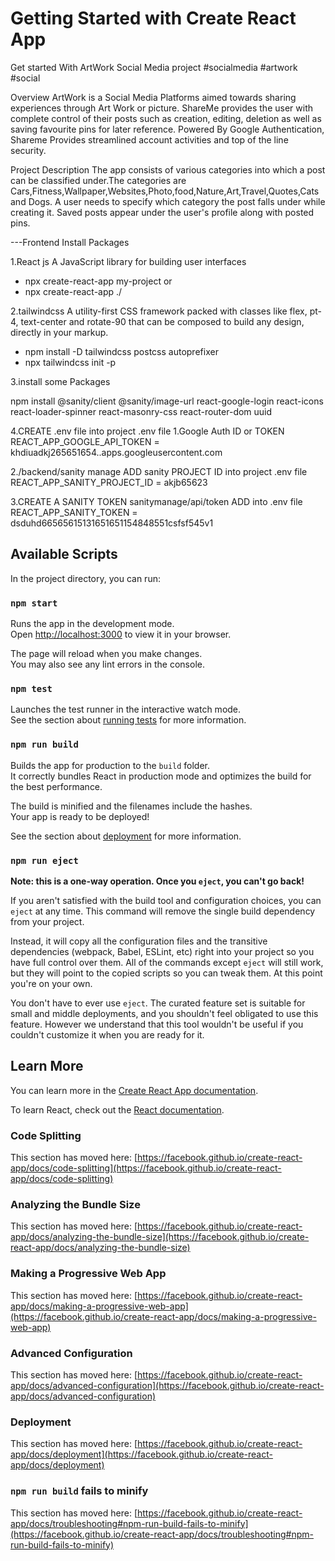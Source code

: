 # Getting Started with Create React App

Get started With ArtWork Social Media project
#socialmedia #artwork #social


Overview
ArtWork is a Social Media Platforms aimed towards sharing experiences through Art Work or picture. ShareMe provides the user with complete control of their posts such as creation, editing, deletion as well as saving favourite pins for later reference. Powered By Google Authentication, Shareme Provides streamlined account activities and top of the line security.

Project Description
The app consists of various categories into which a post can be classified under.The categories are Cars,Fitness,Wallpaper,Websites,Photo,food,Nature,Art,Travel,Quotes,Cats and Dogs. A user needs to specify which category the post falls under while creating it. Saved posts appear under the user's profile along with posted pins.



---Frontend Install Packages

1.React js
A JavaScript library for building user interfaces
* npx create-react-app my-project
or 
* npx create-react-app ./

2.tailwindcss
A utility-first CSS framework packed with classes like flex, pt-4, text-center and rotate-90 that can be composed to build any design, directly in your markup.

* npm install -D tailwindcss postcss autoprefixer
* npx tailwindcss init -p


3.install some Packages

npm install @sanity/client @sanity/image-url react-google-login react-icons react-loader-spinner react-masonry-css react-router-dom uuid

4.CREATE .env file into project .env file
1.Google Auth ID or TOKEN
REACT_APP_GOOGLE_API_TOKEN = khdiuadkj265651654..apps.googleusercontent.com

2./backend/sanity manage ADD sanity PROJECT ID into project .env file
REACT_APP_SANITY_PROJECT_ID = akjb65623

3.CREATE A SANITY TOKEN sanitymanage/api/token ADD  into .env file
REACT_APP_SANITY_TOKEN = dsduhd66565615131651651154848551csfsf545v1


## Available Scripts

In the project directory, you can run:

### `npm start`

Runs the app in the development mode.\
Open [http://localhost:3000](http://localhost:3000) to view it in your browser.

The page will reload when you make changes.\
You may also see any lint errors in the console.

### `npm test`

Launches the test runner in the interactive watch mode.\
See the section about [running tests](https://facebook.github.io/create-react-app/docs/running-tests) for more information.

### `npm run build`

Builds the app for production to the `build` folder.\
It correctly bundles React in production mode and optimizes the build for the best performance.

The build is minified and the filenames include the hashes.\
Your app is ready to be deployed!

See the section about [deployment](https://facebook.github.io/create-react-app/docs/deployment) for more information.

### `npm run eject`

**Note: this is a one-way operation. Once you `eject`, you can't go back!**

If you aren't satisfied with the build tool and configuration choices, you can `eject` at any time. This command will remove the single build dependency from your project.

Instead, it will copy all the configuration files and the transitive dependencies (webpack, Babel, ESLint, etc) right into your project so you have full control over them. All of the commands except `eject` will still work, but they will point to the copied scripts so you can tweak them. At this point you're on your own.

You don't have to ever use `eject`. The curated feature set is suitable for small and middle deployments, and you shouldn't feel obligated to use this feature. However we understand that this tool wouldn't be useful if you couldn't customize it when you are ready for it.

## Learn More

You can learn more in the [Create React App documentation](https://facebook.github.io/create-react-app/docs/getting-started).

To learn React, check out the [React documentation](https://reactjs.org/).

### Code Splitting

This section has moved here: [https://facebook.github.io/create-react-app/docs/code-splitting](https://facebook.github.io/create-react-app/docs/code-splitting)

### Analyzing the Bundle Size

This section has moved here: [https://facebook.github.io/create-react-app/docs/analyzing-the-bundle-size](https://facebook.github.io/create-react-app/docs/analyzing-the-bundle-size)

### Making a Progressive Web App

This section has moved here: [https://facebook.github.io/create-react-app/docs/making-a-progressive-web-app](https://facebook.github.io/create-react-app/docs/making-a-progressive-web-app)

### Advanced Configuration

This section has moved here: [https://facebook.github.io/create-react-app/docs/advanced-configuration](https://facebook.github.io/create-react-app/docs/advanced-configuration)

### Deployment

This section has moved here: [https://facebook.github.io/create-react-app/docs/deployment](https://facebook.github.io/create-react-app/docs/deployment)

### `npm run build` fails to minify

This section has moved here: [https://facebook.github.io/create-react-app/docs/troubleshooting#npm-run-build-fails-to-minify](https://facebook.github.io/create-react-app/docs/troubleshooting#npm-run-build-fails-to-minify)




